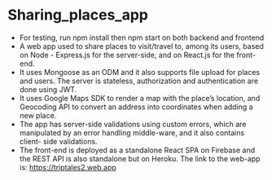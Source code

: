 # Sharing_places_app

- For testing, run npm install then npm start on both backend and frontend
- A web app used to share places to visit/travel to, among its users, based on Node - Express.js for the server-side, and on React.js for the front-end.
- It uses Mongoose as an ODM and it also supports file upload for places and users. The server is stateless, authorization and authentication are
done using JWT.
- It uses Google Maps SDK to render a map with the place’s location, and Geocoding API to convert an address into coordinates when adding a
new place.
- The app has server-side validations using custom errors, which are manipulated by an error handling middle-ware, and it also contains client-
side validations.
- The front-end is deployed as a standalone React SPA on Firebase and the REST API is also standalone but on Heroku. The link to the web-app
is: https://triptales2.web.app
